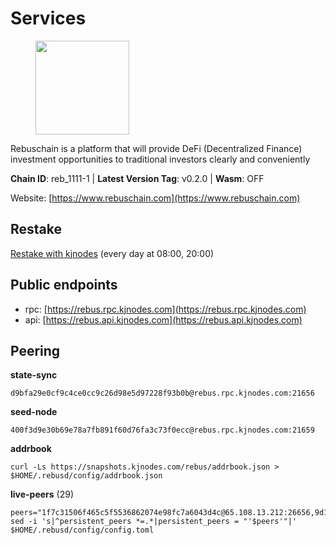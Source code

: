 # Services

<figure><img src="https://raw.githubusercontent.com/kj89/testnet_manuals/main/pingpub/logos/rebus.png" width="150" alt=""><figcaption></figcaption></figure>

Rebuschain is a platform that will provide DeFi (Decentralized Finance)  investment opportunities to traditional investors clearly and conveniently

**Chain ID**: reb_1111-1 | **Latest Version Tag**: v0.2.0 | **Wasm**: OFF

Website: [https://www.rebuschain.com](https://www.rebuschain.com)

## Restake

[Restake with kjnodes](https://restake.app/rebus/rebusvaloper1vndzy8y55ylgpmmsc34uy8rm6kqlml6ffs9lrv) (every day at 08:00, 20:00)
## Public endpoints

* rpc: [https://rebus.rpc.kjnodes.com](https://rebus.rpc.kjnodes.com)
* api: [https://rebus.api.kjnodes.com](https://rebus.api.kjnodes.com)

## Peering

**state-sync**

```
d9bfa29e0cf9c4ce0cc9c26d98e5d97228f93b0b@rebus.rpc.kjnodes.com:21656
```

**seed-node**

```
400f3d9e30b69e78a7fb891f60d76fa3c73f0ecc@rebus.rpc.kjnodes.com:21659
```

**addrbook**
```
curl -Ls https://snapshots.kjnodes.com/rebus/addrbook.json > $HOME/.rebusd/config/addrbook.json
```

**live-peers** (29)
```
peers="1f7c31506f465c5f5536862074e98fc7a6043d4c@65.108.13.212:26656,9d17d1c5b5d3b8c9e7ffab264b45b5dd979116f3@65.109.24.188:26656,346bf012c17fa30ef70ae72f082374838626532a@65.108.106.131:26696,ff7031f45a97600076f72b9318167e3dfcd2a17e@65.21.136.170:52656,aa2feb704c0089b1a0f23011a9e7cd2c27a06134@65.21.200.6:29656,641b33b0e909630868133820605edf2b4ba4969a@65.109.49.109:26656,6ac55af662061d3669d7c70961a8fd87ba2f2075@65.108.200.142:26696,256d9790bf186f5a275790f7fe01e1b8800dcaaf@65.21.88.78:26656,b570827e4397512e077028ea7121d3e19eb25bab@85.10.200.221:26656,3cc5fb5f6140ac4e57dfc80940c8a06daa299c89@51.77.195.46:26656,ab6a4ae2857ac05fa8f45b03871fa3945193fc61@46.4.81.204:35656,69e27ab9b46350654805df3ea8d9ac2f00af4e4c@38.242.244.85:26656,6d8c83cc702365363b829a14efdd414401da369b@23.88.69.167:27565,2f6b34ad97c4827dace87436f0299cf89fe0c056@136.243.95.80:46656,b8613a7717b0ebaf2100c360cf13c92c4de33100@195.201.63.87:41666,b1b08fe470551dca6d6631fb1bfabb814f6c1aec@54.37.129.164:54556,d9bfa29e0cf9c4ce0cc9c26d98e5d97228f93b0b@65.109.88.38:21656,d6c891779edb84d91aa7dd043dcc819c11bf6895@185.245.183.106:26656,4e2a874e538319f204f03751a5e458d0371d5b92@65.108.98.125:60556,c177f05fc7c0379e26eff108048c0bfd96949b2c@141.95.65.73:17256,15b1c913dc3d9dab7c912b27bb2a957abbfe8834@142.132.199.27:40106,d241f395a167fd7a9f155641760bffa8af6a50d2@167.235.98.202:27656,40e2c0b68a1dd48466714e3dd0581e4b7d498575@107.155.122.93:26656,12703ce9efe6c1171c193dae2e2041a2be610852@65.108.44.149:29656,09d22b9fc1b07f3e2f64b685ab6f28130bc2edd2@51.89.7.185:26637,5f4b34cf261bb4f2c14b8a707ed6cdbbee75d500@154.53.60.246:26656,3a378fbfae33a593b913371c876c9d275c0abb12@213.239.215.77:26656,b5bf2242c981371224e5e9e89d6c265d554c8989@65.21.202.154:21656,a155d381099de93e7efe00f9475786abffd29c3e@167.235.29.125:26637"
sed -i 's|^persistent_peers *=.*|persistent_peers = "'$peers'"|' $HOME/.rebusd/config/config.toml
```
